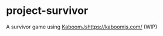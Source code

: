 # project-survivor
A survivor game using [KaboomJs](https://kaboomjs.com/)https://kaboomjs.com/ (WIP)
